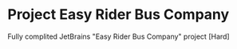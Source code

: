 # Project  Easy Rider Bus Company
 Fully complited JetBrains "Easy Rider Bus Company" project [Hard]

